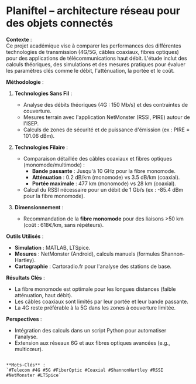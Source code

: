 # Planiftel – architecture réseau pour des objets connectés  

**Contexte** :  
Ce projet académique vise à comparer les performances des différentes technologies de transmission (4G/5G, câbles coaxiaux, fibres optiques) pour des applications de télécommunications haut débit. L'étude inclut des calculs théoriques, des simulations et des mesures pratiques pour évaluer les paramètres clés comme le débit, l'atténuation, la portée et le coût.  

**Méthodologie** :  
1. **Technologies Sans Fil** :  
   - Analyse des débits théoriques (4G : 150 Mb/s) et des contraintes de couverture.  
   - Mesures terrain avec l'application NetMonster (RSSI, PIRE) autour de l'ISEP.  
   - Calculs de zones de sécurité et de puissance d'émission (ex : PIRE = 101.06 dBm).  

2. **Technologies Filaire** :  
   - Comparaison détaillée des câbles coaxiaux et fibres optiques (monomode/multimode) :  
     - **Bande passante** : Jusqu'à 10 GHz pour la fibre monomode.  
     - **Atténuation** : 0.2 dB/km (monomode) vs 3.5 dB/km (coaxial).  
     - **Portée maximale** : 477 km (monomode) vs 28 km (coaxial).  
   - Calcul du RSSI nécessaire pour un débit de 1 Gb/s (ex : -85.4 dBm pour la fibre monomode).  

3. **Dimensionnement** :  
   - Recommandation de la **fibre monomode** pour des liaisons >50 km (coût : 618€/km, sans répéteurs).  

**Outils Utilisés** :  
- **Simulation** : MATLAB, LTSpice.  
- **Mesures** : NetMonster (Android), calculs manuels (formules Shannon-Hartley).  
- **Cartographie** : Cartoradio.fr pour l'analyse des stations de base.  

**Résultats Clés** :  
- La fibre monomode est optimale pour les longues distances (faible atténuation, haut débit).  
- Les câbles coaxiaux sont limités par leur portée et leur bande passante.  
- La 4G reste préférable à la 5G dans les zones à couverture limitée.  

**Perspectives** :  
- Intégration des calculs dans un script Python pour automatiser l'analyse.  
- Extension aux réseaux 6G et aux fibres optiques avancées (e.g., multicœur).  
```

**Mots-Clés** :  
`#Telecom #4G #5G #FiberOptic #Coaxial #ShannonHartley #RSSI #NetMonster #LTSpice`  

